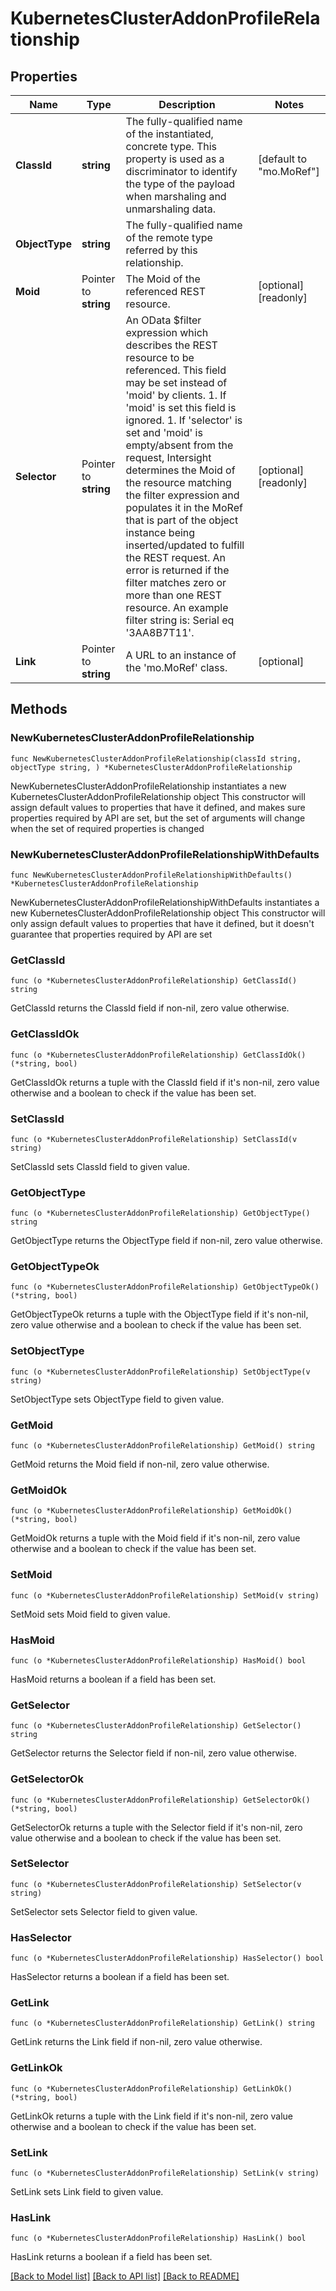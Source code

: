 # KubernetesClusterAddonProfileRelationship

## Properties

Name | Type | Description | Notes
------------ | ------------- | ------------- | -------------
**ClassId** | **string** | The fully-qualified name of the instantiated, concrete type. This property is used as a discriminator to identify the type of the payload when marshaling and unmarshaling data. | [default to "mo.MoRef"]
**ObjectType** | **string** | The fully-qualified name of the remote type referred by this relationship. | 
**Moid** | Pointer to **string** | The Moid of the referenced REST resource. | [optional] [readonly] 
**Selector** | Pointer to **string** | An OData $filter expression which describes the REST resource to be referenced. This field may be set instead of &#39;moid&#39; by clients. 1. If &#39;moid&#39; is set this field is ignored. 1. If &#39;selector&#39; is set and &#39;moid&#39; is empty/absent from the request, Intersight determines the Moid of the resource matching the filter expression and populates it in the MoRef that is part of the object instance being inserted/updated to fulfill the REST request. An error is returned if the filter matches zero or more than one REST resource. An example filter string is: Serial eq &#39;3AA8B7T11&#39;. | [optional] [readonly] 
**Link** | Pointer to **string** | A URL to an instance of the &#39;mo.MoRef&#39; class. | [optional] 

## Methods

### NewKubernetesClusterAddonProfileRelationship

`func NewKubernetesClusterAddonProfileRelationship(classId string, objectType string, ) *KubernetesClusterAddonProfileRelationship`

NewKubernetesClusterAddonProfileRelationship instantiates a new KubernetesClusterAddonProfileRelationship object
This constructor will assign default values to properties that have it defined,
and makes sure properties required by API are set, but the set of arguments
will change when the set of required properties is changed

### NewKubernetesClusterAddonProfileRelationshipWithDefaults

`func NewKubernetesClusterAddonProfileRelationshipWithDefaults() *KubernetesClusterAddonProfileRelationship`

NewKubernetesClusterAddonProfileRelationshipWithDefaults instantiates a new KubernetesClusterAddonProfileRelationship object
This constructor will only assign default values to properties that have it defined,
but it doesn't guarantee that properties required by API are set

### GetClassId

`func (o *KubernetesClusterAddonProfileRelationship) GetClassId() string`

GetClassId returns the ClassId field if non-nil, zero value otherwise.

### GetClassIdOk

`func (o *KubernetesClusterAddonProfileRelationship) GetClassIdOk() (*string, bool)`

GetClassIdOk returns a tuple with the ClassId field if it's non-nil, zero value otherwise
and a boolean to check if the value has been set.

### SetClassId

`func (o *KubernetesClusterAddonProfileRelationship) SetClassId(v string)`

SetClassId sets ClassId field to given value.


### GetObjectType

`func (o *KubernetesClusterAddonProfileRelationship) GetObjectType() string`

GetObjectType returns the ObjectType field if non-nil, zero value otherwise.

### GetObjectTypeOk

`func (o *KubernetesClusterAddonProfileRelationship) GetObjectTypeOk() (*string, bool)`

GetObjectTypeOk returns a tuple with the ObjectType field if it's non-nil, zero value otherwise
and a boolean to check if the value has been set.

### SetObjectType

`func (o *KubernetesClusterAddonProfileRelationship) SetObjectType(v string)`

SetObjectType sets ObjectType field to given value.


### GetMoid

`func (o *KubernetesClusterAddonProfileRelationship) GetMoid() string`

GetMoid returns the Moid field if non-nil, zero value otherwise.

### GetMoidOk

`func (o *KubernetesClusterAddonProfileRelationship) GetMoidOk() (*string, bool)`

GetMoidOk returns a tuple with the Moid field if it's non-nil, zero value otherwise
and a boolean to check if the value has been set.

### SetMoid

`func (o *KubernetesClusterAddonProfileRelationship) SetMoid(v string)`

SetMoid sets Moid field to given value.

### HasMoid

`func (o *KubernetesClusterAddonProfileRelationship) HasMoid() bool`

HasMoid returns a boolean if a field has been set.

### GetSelector

`func (o *KubernetesClusterAddonProfileRelationship) GetSelector() string`

GetSelector returns the Selector field if non-nil, zero value otherwise.

### GetSelectorOk

`func (o *KubernetesClusterAddonProfileRelationship) GetSelectorOk() (*string, bool)`

GetSelectorOk returns a tuple with the Selector field if it's non-nil, zero value otherwise
and a boolean to check if the value has been set.

### SetSelector

`func (o *KubernetesClusterAddonProfileRelationship) SetSelector(v string)`

SetSelector sets Selector field to given value.

### HasSelector

`func (o *KubernetesClusterAddonProfileRelationship) HasSelector() bool`

HasSelector returns a boolean if a field has been set.

### GetLink

`func (o *KubernetesClusterAddonProfileRelationship) GetLink() string`

GetLink returns the Link field if non-nil, zero value otherwise.

### GetLinkOk

`func (o *KubernetesClusterAddonProfileRelationship) GetLinkOk() (*string, bool)`

GetLinkOk returns a tuple with the Link field if it's non-nil, zero value otherwise
and a boolean to check if the value has been set.

### SetLink

`func (o *KubernetesClusterAddonProfileRelationship) SetLink(v string)`

SetLink sets Link field to given value.

### HasLink

`func (o *KubernetesClusterAddonProfileRelationship) HasLink() bool`

HasLink returns a boolean if a field has been set.


[[Back to Model list]](../README.md#documentation-for-models) [[Back to API list]](../README.md#documentation-for-api-endpoints) [[Back to README]](../README.md)


